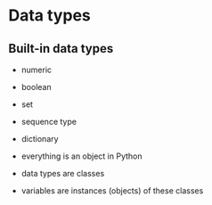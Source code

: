 # Data types

## Built-in data types
- numeric
- boolean
- set
- sequence type
- dictionary

- everything is an object in Python
- data types are classes
- variables are instances (objects) of these classes
